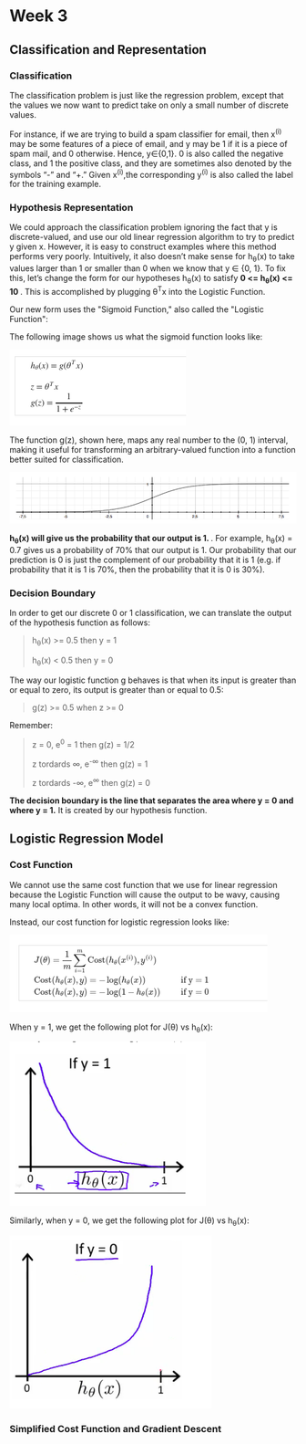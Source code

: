 # Week 3

## Classification and Representation

### Classification

The classification problem is just like the regression problem, except that the values we now want to predict take on only a small number of discrete values.

For instance, if we are trying to build a spam classifier for email, then x<sup>(i)</sup> may be some features of a piece of email, and y may be 1 if it is a piece of spam mail, and 0 otherwise. 
Hence, y∈{0,1}. 0 is also called the negative class, and 1 the positive class, and they are sometimes also denoted by the symbols “-” and “+.” 
Given x<sup>(i)</sup>,the corresponding y<sup>(i)</sup> is also called the label for the training example.


### Hypothesis Representation

We could approach the classification problem ignoring the fact that y is discrete-valued, and use our old linear regression algorithm to try to predict y given x. 
However, it is easy to construct examples where this method performs very poorly. 
Intuitively, it also doesn’t make sense for h<sub>θ</sub>(x) to take values larger than 1 or smaller than 0 when we know that y ∈ {0, 1}. 
To fix this, let’s change the form for our hypotheses h<sub>θ</sub>(x) to satisfy <b> 0 <= h<sub>θ</sub>(x) <= 10 </b>.
This is accomplished by plugging θ<sup>T</sup>x into the Logistic Function.

Our new form uses the "Sigmoid Function," also called the "Logistic Function":


The following image shows us what the sigmoid function looks like:

![IMG](img/img1.png)

The function g(z), shown here, maps any real number to the (0, 1) interval, 
making it useful for transforming an arbitrary-valued function into a function better suited for classification.

![IMG](img/img2.png)

<b> h<sub>θ</sub>(x) will give us the probability that our output is 1. </b>. 
For example, h<sub>θ</sub>(x) = 0.7 gives us a probability of 70% that our output is 1. 
Our probability that our prediction is 0 is just the complement of our probability that it is 1 
(e.g. if probability that it is 1 is 70%, then the probability that it is 0 is 30%).


### Decision Boundary

In order to get our discrete 0 or 1 classification, we can translate the output of the hypothesis function as follows:


> h<sub>θ</sub>(x)  >= 0.5 then y = 1
> 
> h<sub>θ</sub>(x)  < 0.5 then y = 0


The way our logistic function g behaves is that when its input is greater than or equal to zero, its output is greater than or equal to 0.5:

> g(z) >= 0.5 when z >= 0 

Remember:


> z = 0, e<sup>0</sup> = 1 then g(z) = 1/2
> 
> z tordards ∞, e<sup>-∞</sup> then g(z) = 1
> 
> z tordards -∞, e<sup>∞</sup> then g(z) = 0

<b>The decision boundary is the line that separates the area where y = 0 and where y = 1.</b> It is created by our hypothesis function.


## Logistic Regression Model

### Cost Function

We cannot use the same cost function that we use for linear regression because the Logistic Function will cause the output to be wavy, causing many local optima. In other words, it will not be a convex function.

Instead, our cost function for logistic regression looks like:

![IMG](img/img3.png)

When y = 1, we get the following plot for J(θ) vs h<sub>θ</sub>(x):

![IMG](img/img4.png)

Similarly, when y = 0, we get the following plot for J(θ) vs h<sub>θ</sub>(x):

![IMG](img/img5.png)


### Simplified Cost Function and Gradient Descent

